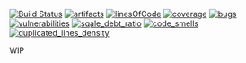 [![Build Status](https://travis-ci.org/DawidCh/oscm-app-controller-archetype.svg?branch=master)](https://travis-ci.org/DawidCh/oscm-app-controller-archetype)
[![artifacts](https://jitpack.io/v/DawidCh/oscm-app-controller-archetype.svg)](https://jitpack.io/#DawidCh/oscm-app-controller-archetype)
[![linesOfCode](https://sonarcloud.io/api/badges/measure?key=org.oscm.app:oscm-app-controller-archetype&metric=ncloc)](https://sonarcloud.io/dashboard/index/org.oscm.app:oscm-app-controller-archetype)
[![coverage](https://sonarcloud.io/api/badges/measure?key=org.oscm.app:oscm-app-controller-archetype&metric=coverage)](https://sonarcloud.io/dashboard/index/org.oscm.app:oscm-app-controller-archetype)
[![bugs](https://sonarcloud.io/api/badges/measure?key=org.oscm.app:oscm-app-controller-archetype&metric=bugs)](https://sonarcloud.io/dashboard/index/org.oscm.app:oscm-app-controller-archetype)
[![vulnerabilities](https://sonarcloud.io/api/badges/measure?key=org.oscm.app:oscm-app-controller-archetype&metric=vulnerabilities)](https://sonarcloud.io/dashboard/index/org.oscm.app:oscm-app-controller-archetype)
[![sqale_debt_ratio](https://sonarcloud.io/api/badges/measure?key=org.oscm.app:oscm-app-controller-archetype&metric=sqale_debt_ratio)](https://sonarcloud.io/dashboard/index/org.oscm.app:oscm-app-controller-archetype)
[![code_smells](https://sonarcloud.io/api/badges/measure?key=org.oscm.app:oscm-app-controller-archetype&metric=code_smells)](https://sonarcloud.io/dashboard/index/org.oscm.app:oscm-app-controller-archetype)
[![duplicated_lines_density](https://sonarcloud.io/api/badges/measure?key=org.oscm.app:oscm-app-controller-archetype&metric=duplicated_lines_density)](https://sonarcloud.io/dashboard/index/org.oscm.app:oscm-app-controller-archetype)

WIP

